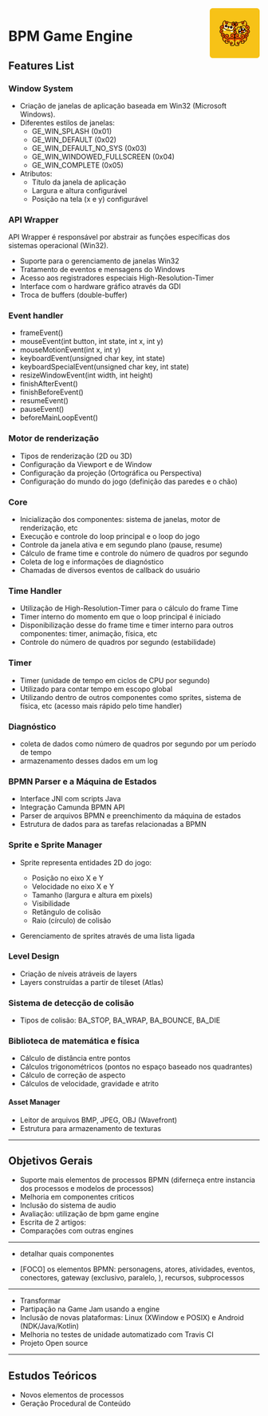<img src="img/logo.png" alt="BPM Game Engine Logo" align="right" width=100 />

# BPM Game Engine

## Features List

### Window System

- Criação de janelas de aplicação baseada em Win32 (Microsoft Windows).
- Diferentes estilos de janelas:
  - GE_WIN_SPLASH (0x01)
  - GE_WIN_DEFAULT (0x02)
  - GE_WIN_DEFAULT_NO_SYS (0x03)
  - GE_WIN_WINDOWED_FULLSCREEN (0x04)
  - GE_WIN_COMPLETE (0x05)    
- Atributos:
  - Título da janela de aplicação
  - Largura e altura configurável
  - Posição na tela (x e y) configurável

### API Wrapper

API Wrapper é responsável por abstrair as funções específicas dos sistemas operacional (Win32).
- Suporte para o gerenciamento de janelas Win32
- Tratamento de eventos e mensagens do Windows
- Acesso aos registradores especiais High-Resolution-Timer
- Interface com o hardware gráfico através da GDI
- Troca de buffers (double-buffer)

### Event handler

- frameEvent()
- mouseEvent(int button, int state, int x, int y)
- mouseMotionEvent(int x, int y)
- keyboardEvent(unsigned char key, int state)
- keyboardSpecialEvent(unsigned char key, int state)
- resizeWindowEvent(int width, int height)
- finishAfterEvent()
- finishBeforeEvent()
- resumeEvent()
- pauseEvent()
- beforeMainLoopEvent()

### Motor de renderização

- Tipos de renderização (2D ou 3D)
- Configuração da Viewport e de Window
- Configuração da projeção (Ortográfica ou Perspectiva)
- Configuração do mundo do jogo (definição das paredes e o chão)

### Core

- Inicialização dos componentes: sistema de janelas, motor de renderização, etc
- Execução e controle do loop principal e o loop do jogo
- Controle da janela ativa e em segundo plano (pause, resume)
- Cálculo de frame time e controle do número de quadros por segundo
- Coleta de log e informações de diagnóstico
- Chamadas de diversos eventos de callback do usuário

### Time Handler

- Utilização de High-Resolution-Timer para o cálculo do frame Time
- Timer interno do momento em que o loop principal é iniciado
- Disponibilização desse do frame time e timer interno para outros componentes: timer, animação, física, etc
- Controle do número de quadros por segundo (estabilidade)

### Timer

- Timer (unidade de tempo em ciclos de CPU por segundo)
- Utilizado para contar tempo em escopo global
- Utilizando dentro de outros componentes como sprites, sistema de física, etc (acesso mais rápido pelo time handler)

### Diagnóstico

- coleta de dados como número de quadros por segundo por um período de tempo
- armazenamento desses dados em um log

### BPMN Parser e a Máquina de Estados
- Interface JNI com scripts Java
- Integração Camunda BPMN API
- Parser de arquivos BPMN e preenchimento da máquina de estados
- Estrutura de dados para as tarefas relacionadas a BPMN

### Sprite e Sprite Manager

- Sprite representa entidades 2D do jogo:
  - Posição no eixo X e Y
  - Velocidade no eixo X e Y
  - Tamanho (largura e altura em pixels)
  - Visibilidade
  - Retângulo de colisão
  - Raio (círculo) de colisão

- Gerenciamento de sprites através de uma lista ligada

### Level Design
- Criação de níveis atráveis de layers
- Layers construídas a partir de tileset (Atlas)

### Sistema de detecção de colisão

- Tipos de colisão: BA_STOP, BA_WRAP, BA_BOUNCE, BA_DIE

### Biblioteca de matemática e física

- Cálculo de distância entre pontos
- Cálculos trigonométricos (pontos no espaço baseado nos quadrantes)
- Cálculo de correção de aspecto
- Cálculos de velocidade, gravidade e atrito

#### Asset Manager
- Leitor de arquivos BMP, JPEG, OBJ (Wavefront)
- Estrutura para armazenamento de texturas

---

## Objetivos Gerais

- Suporte mais elementos de processos BPMN (diferneça entre instancia dos processos e modelos de processos)
- Melhoria em componentes criticos
- Inclusão do sistema de audio
- Avaliação: utilização de bpm game engine
- Escrita de 2 artigos:
- Comparações com outras engines
---
- detalhar quais componentes

- [FOCO] os elementos BPMN: personagens, atores, atividades, eventos, conectores, gateway (exclusivo, paralelo, ), recursos, subprocessos
---
- Transformar
- Partipação na Game Jam usando a engine
- Inclusão de novas plataformas: Linux (XWindow e POSIX) e Android (NDK/Java/Kotlin)
- Melhoria no testes de unidade automatizado com Travis CI
- Projeto Open source

---

## Estudos Teóricos

- Novos elementos de processos
- Geração Procedural de Conteúdo
